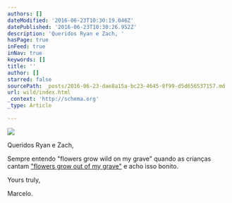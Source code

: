 ```yaml
---
authors: []
dateModified: '2016-06-23T10:30:19.046Z'
datePublished: '2016-06-23T10:30:26.952Z'
description: 'Queridos Ryan e Zach, '
hasPage: true
inFeed: true
inNav: true
keywords: []
title: ''
author: []
starred: false
sourcePath: _posts/2016-06-23-dae8a15a-bc23-4645-8f99-d5d656537157.md
url: wild/index.html
_context: 'http://schema.org'
_type: Article

---
```

![](https://the-grid-user-content.s3-us-west-2.amazonaws.com/870e893e-6fb7-4e34-9b9f-8c384256d8b2.png)

Queridos Ryan e Zach, 

Sempre entendo "flowers grow wild on my grave" quando as crianças cantam ["flowers grow out of my grave"][0] e acho isso bonito.

Yours truly,

Marcelo.

[0]: https://open.spotify.com/track/2v909Fq67lICtj1e0x2E6H